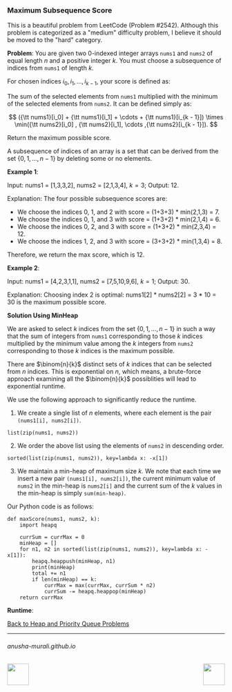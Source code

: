 ### Maximum Subsequence Score

This is a beautiful problem from LeetCode (Problem #2542). Although this problem is categorized as a "medium" difficulty
problem, I believe it should be moved to the "hard" category.

**Problem**: You are given two $0$-indexed integer arrays `nums1` and `nums2` of equal length $n$ and 
a positive integer $k$. You must choose a subsequence of indices from `nums1` of length $k$.

For chosen indices $i_0, i_1, \ldots, i_{k - 1}$, your score is defined as:

The sum of the selected elements from `nums1` multiplied with the minimum of the selected elements 
from `nums2`.
It can be defined simply as: 

$$
({\tt nums1}[i_0] + {\tt nums1}[i_1] + \cdots + {\tt nums1}[i_{k - 1}]) \times  \min({\tt nums2}[i_0] , {\tt nums2}[i_1], \cdots ,{\tt nums2}[i_{k - 1}]).
$$

Return the maximum possible score.

A subsequence of indices of an array is a set that can be derived from the set $\{0, 1, \ldots, n-1\}$ by deleting some or no elements.

 

**Example 1**:

Input: nums1 = [1,3,3,2], nums2 = [2,1,3,4], $k = 3$; Output: 12.

Explanation: The four possible subsequence scores are:
- We choose the indices 0, 1, and 2 with score = (1+3+3) * min(2,1,3) = 7.
- We choose the indices 0, 1, and 3 with score = (1+3+2) * min(2,1,4) = 6. 
- We choose the indices 0, 2, and 3 with score = (1+3+2) * min(2,3,4) = 12. 
- We choose the indices 1, 2, and 3 with score = (3+3+2) * min(1,3,4) = 8.
  
Therefore, we return the max score, which is 12.

**Example 2**:

Input: nums1 = [4,2,3,1,1], nums2 = [7,5,10,9,6], $k = 1$; Output: 30.

Explanation: 
Choosing index 2 is optimal: nums1[2] * nums2[2] = 3 * 10 = 30 is the maximum possible score.

**Solution Using MinHeap**

We are asked to select $k$ indices from the set $\{0, 1, \ldots, n-1\}$ in such a way that the sum of 
integers from `nums1` corresponding to those $k$ indices multiplied by the minimum value among the $k$ integers from `nums2` corresponding to those $k$ indices is the maximum possible.

There are $\binom{n}{k}$ distinct sets of $k$ indices that can be selected from $n$ indices. This is exponential on $n$, which means, a brute-force approach examining all the $\binom{n}{k}$ possiblities will lead to exponential runtime.

We use the following approach to significantly reduce the runtime.

1. We create a single list of $n$ elements, where each element is the pair `(nums1[i], nums2[i])`.
```
list(zip(nums1, nums2))
```
2. We order the above list using the elements of `nums2` in descending order.
```
sorted(list(zip(nums1, nums2)), key=lambda x: -x[1])
```
3. We maintain a min-heap of maximum size $k$. We note that each time we insert a new pair `(nums1[i], nums2[i])`, the current minimum value of `nums2` in the min-heap is `nums2[i]` and the current sum of the $k$ values in the min-heap is simply `sum(min-heap)`.

Our Python code is as follows:

```
def maxScore(nums1, nums2, k):
    import heapq
    
    currSum = currMax = 0
    minHeap = []
    for n1, n2 in sorted(list(zip(nums1, nums2)), key=lambda x: -x[1]):
        heapq.heappush(minHeap, n1)
        print(minHeap)
        total += n1
        if len(minHeap) == k:
            currMax = max(currMax, currSum * n2)
            currSum -= heapq.heappop(minHeap)
    return currMax
```

**Runtime**: 

[Back to Heap and Priority Queue Problems](./problems.md)

* * *
###### anusha-murali.github.io

<img src="https://github.com/anusha-murali/anusha-murali.github.io/assets/111596338/639243aa-2857-4595-a65a-7852762bb002" width="50" height="50" align="left">

[<img src="https://github.com/user-attachments/assets/989cfb30-4fb8-40f8-a812-8a054869aa32" width="50" height="50" align="right">](../index.md)
